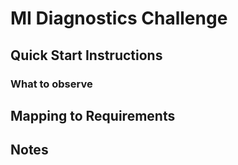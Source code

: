 # MI Diagnostics Challenge

## Quick Start Instructions

### What to observe

## Mapping to Requirements

## Notes